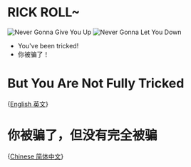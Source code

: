# RICK ROLL~
![Never Gonna Give You Up](https://media4.giphy.com/media/Ju7l5y9osyymQ/200.gif)
![Never Gonna Let You Down](https://thumbs.gfycat.com/AthleticFinishedArgusfish-max-1mb.gif)
- You've been tricked!
- 你被骗了！
# But You Are Not Fully Tricked
{[English 英文](https://github.com/Rick-Lang/Rick-Lang/blob/main/EN.md)}
# 你被骗了，但没有完全被骗
{[Chinese 简体中文](https://github.com/Rick-Lang/Rick-Lang/blob/main/CH.md)}
